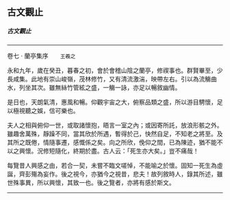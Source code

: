 

## 古文觀止

##### 古文觀止

* * *

卷七 ‧ 蘭亭集序　　`王羲之`

永和九年，歲在癸丑，暮春之初，會於會稽山陰之蘭亭，修禊事也。群賢畢至，少長咸集。此地有崇山峻嶺，茂林修竹，又有清流激湍，映帶左右。引以為流觴曲水，列坐其次。雖無絲竹管絃之盛，一觴一詠，亦足以暢敘幽情。

是日也，天朗氣清，惠風和暢。仰觀宇宙之大，俯察品類之盛，所以游目騁懷，足以極視聽之娛，信可樂也。

夫人之相與俯仰一世，或取諸懷抱，晤言一室之內；或因寄所託，放浪形骸之外。雖趣舍萬殊，靜躁不同，當其欣於所遇，暫得於己，快然自足，不知老之將至。及其所之既倦，情隨事遷，感慨係之矣。向之所欣，俛仰之間，已為陳迹，猶不能不以之興懷。況修短隨化，終期於盡。古人云：「死生亦大矣。」豈不痛哉！

每覽昔人興感之由，若合一契，未嘗不臨文嗟悼，不能喻之於懷。固知一死生為虛誕，齊彭殤為妄作。後之視今，亦猶今之視昔，悲夫！故列敘時人，錄其所述，雖世殊事異，所以興懷，其致一也。後之覽者，亦將有感於斯文。

* * *

